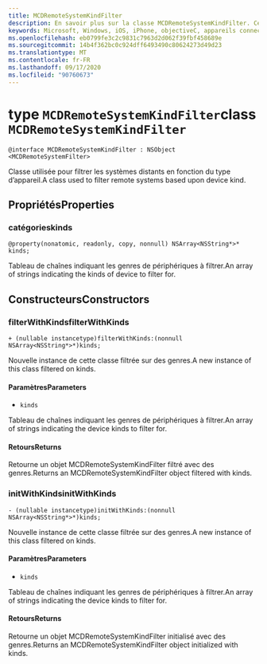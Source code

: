 ```yaml
---
title: MCDRemoteSystemKindFilter
description: En savoir plus sur la classe MCDRemoteSystemKindFilter. Cette classe est utilisée pour filtrer les systèmes distants en fonction du type d’appareil.
keywords: Microsoft, Windows, iOS, iPhone, objectiveC, appareils connectés, projet Rome
ms.openlocfilehash: eb0799fe3c2c9831c7963d2d062f39fbf458689e
ms.sourcegitcommit: 14b4f362bc0c924dff6493490c80624273d49d23
ms.translationtype: MT
ms.contentlocale: fr-FR
ms.lasthandoff: 09/17/2020
ms.locfileid: "90760673"
---
```

# <a name="class-mcdremotesystemkindfilter"></a><span data-ttu-id="1969c-105">type `MCDRemoteSystemKindFilter`</span><span class="sxs-lookup"><span data-stu-id="1969c-105">class `MCDRemoteSystemKindFilter`</span></span> 

```
@interface MCDRemoteSystemKindFilter : NSObject <MCDRemoteSystemFilter>
```  

<span data-ttu-id="1969c-106">Classe utilisée pour filtrer les systèmes distants en fonction du type d’appareil.</span><span class="sxs-lookup"><span data-stu-id="1969c-106">A class used to filter remote systems based upon device kind.</span></span>

## <a name="properties"></a><span data-ttu-id="1969c-107">Propriétés</span><span class="sxs-lookup"><span data-stu-id="1969c-107">Properties</span></span>

### <a name="kinds"></a><span data-ttu-id="1969c-108">catégories</span><span class="sxs-lookup"><span data-stu-id="1969c-108">kinds</span></span>
`@property(nonatomic, readonly, copy, nonnull) NSArray<NSString*>* kinds;`

<span data-ttu-id="1969c-109">Tableau de chaînes indiquant les genres de périphériques à filtrer.</span><span class="sxs-lookup"><span data-stu-id="1969c-109">An array of strings indicating the kinds of device to filter for.</span></span>

## <a name="constructors"></a><span data-ttu-id="1969c-110">Constructeurs</span><span class="sxs-lookup"><span data-stu-id="1969c-110">Constructors</span></span>

### <a name="filterwithkinds"></a><span data-ttu-id="1969c-111">filterWithKinds</span><span class="sxs-lookup"><span data-stu-id="1969c-111">filterWithKinds</span></span>
`+ (nullable instancetype)filterWithKinds:(nonnull NSArray<NSString*>*)kinds;`

<span data-ttu-id="1969c-112">Nouvelle instance de cette classe filtrée sur des genres.</span><span class="sxs-lookup"><span data-stu-id="1969c-112">A new instance of this class filtered on kinds.</span></span>

#### <a name="parameters"></a><span data-ttu-id="1969c-113">Paramètres</span><span class="sxs-lookup"><span data-stu-id="1969c-113">Parameters</span></span> 
* `kinds`

 <span data-ttu-id="1969c-114">Tableau de chaînes indiquant les genres de périphériques à filtrer.</span><span class="sxs-lookup"><span data-stu-id="1969c-114">An array of strings indicating the device kinds to filter for.</span></span>

#### <a name="returns"></a><span data-ttu-id="1969c-115">Retours</span><span class="sxs-lookup"><span data-stu-id="1969c-115">Returns</span></span>
<span data-ttu-id="1969c-116">Retourne un objet MCDRemoteSystemKindFilter filtré avec des genres.</span><span class="sxs-lookup"><span data-stu-id="1969c-116">Returns an MCDRemoteSystemKindFilter object filtered with kinds.</span></span>

### <a name="initwithkinds"></a><span data-ttu-id="1969c-117">initWithKinds</span><span class="sxs-lookup"><span data-stu-id="1969c-117">initWithKinds</span></span>
`- (nullable instancetype)initWithKinds:(nonnull NSArray<NSString*>*)kinds;`

<span data-ttu-id="1969c-118">Nouvelle instance de cette classe filtrée sur des genres.</span><span class="sxs-lookup"><span data-stu-id="1969c-118">A new instance of this class filtered on kinds.</span></span>

#### <a name="parameters"></a><span data-ttu-id="1969c-119">Paramètres</span><span class="sxs-lookup"><span data-stu-id="1969c-119">Parameters</span></span> 
* `kinds` 

<span data-ttu-id="1969c-120">Tableau de chaînes indiquant les genres de périphériques à filtrer.</span><span class="sxs-lookup"><span data-stu-id="1969c-120">An array of strings indicating the device kinds to filter for.</span></span>

#### <a name="returns"></a><span data-ttu-id="1969c-121">Retours</span><span class="sxs-lookup"><span data-stu-id="1969c-121">Returns</span></span>
<span data-ttu-id="1969c-122">Retourne un objet MCDRemoteSystemKindFilter initialisé avec des genres.</span><span class="sxs-lookup"><span data-stu-id="1969c-122">Returns an MCDRemoteSystemKindFilter object initialized with kinds.</span></span>